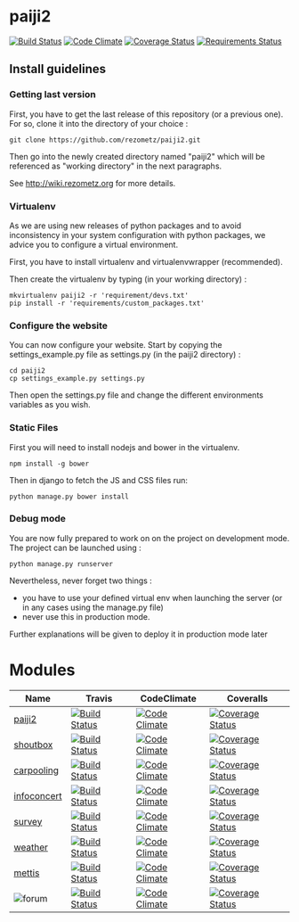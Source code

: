 # paiji2
[![Build Status](https://travis-ci.org/rezometz/paiji2.svg?branch=master)](https://travis-ci.org/rezometz/paiji2)
[![Code Climate](https://codeclimate.com/github/rezometz/paiji2/badges/gpa.svg)](https://codeclimate.com/github/rezometz/paiji2)
[![Coverage Status](https://coveralls.io/repos/rezometz/paiji2/badge.svg?branch=master&service=github)](https://coveralls.io/github/rezometz/paiji2?branch=master)
[![Requirements Status](https://requires.io/github/rezometz/paiji2/requirements.svg?branch=master)](https://requires.io/github/rezometz/paiji2/requirements/?branch=master)


## Install guidelines

### Getting last version
First, you have to get the last release of this repository (or a previous one).
For so, clone it into the directory of your choice :

    git clone https://github.com/rezometz/paiji2.git

Then go into the newly created directory named "paiji2" which
will be referenced as "working directory" in the next paragraphs.

See http://wiki.rezometz.org for more details.

### Virtualenv
As we are using new releases of python packages and to avoid 
inconsistency in your system configuration with python packages,
we advice you to configure a virtual environment.

First, you have to install virtualenv and virtualenvwrapper (recommended).

Then create the virtualenv by typing (in your working directory) :

    mkvirtualenv paiji2 -r 'requirement/devs.txt'
	pip install -r 'requirements/custom_packages.txt'

### Configure the website
You can now configure your website. Start by copying the settings_example.py 
file as settings.py (in the paiji2 directory) :

    cd paiji2
    cp settings_example.py settings.py

Then open the settings.py file and change the different environments variables
as you wish.

### Static Files ###

First you will need to install nodejs and bower in the virtualenv.

    npm install -g bower

Then in django to fetch the JS and CSS files run:

    python manage.py bower install

### Debug mode
You are now fully prepared to work on on the project on development mode. The project can be launched using :

    python manage.py runserver

Nevertheless, never forget two things :
* you have to use your defined virtual env when launching the server (or
in any cases using the manage.py file)
* never use this in production mode.

Further explanations will be given to deploy it in production mode later

# Modules

| Name | Travis | CodeClimate | Coveralls |
| ---- | ------ | ----------- | --------- |
| [paiji2](http://github.com/rezometz/paiji2) | [![Build Status](https://travis-ci.org/rezometz/paiji2.svg?branch=master)](https://travis-ci.org/rezometz/paiji2) | [![Code Climate](https://codeclimate.com/github/rezometz/paiji2/badges/gpa.svg)](https://codeclimate.com/github/rezometz/paiji2) | [![Coverage Status](https://coveralls.io/repos/rezometz/paiji2/badge.svg?branch=master&service=github)](https://coveralls.io/github/rezometz/paiji2?branch=master) |
| [shoutbox](http://github.com/rezometz/django-paiji2-shoutbox) | [![Build Status](https://travis-ci.org/rezometz/django-paiji2-shoutbox.svg?branch=master)](https://travis-ci.org/rezometz/django-paiji2-shoutbox) | [![Code Climate](https://codeclimate.com/github/rezometz/django-paiji2-shoutbox/badges/gpa.svg)](https://codeclimate.com/github/rezometz/django-paiji2-shoutbox) | [![Coverage Status](https://coveralls.io/repos/rezometz/django-paiji2-shoutbox/badge.svg?branch=master&service=github)](https://coveralls.io/github/rezometz/django-paiji2-shoutbox?branch=master) |
| [carpooling](http://github.com/rezometz/django-paiji2-carpooling) | [![Build Status](https://travis-ci.org/rezometz/django-paiji2-carpooling.svg?branch=master)](https://travis-ci.org/rezometz/django-paiji2-carpooling) | [![Code Climate](https://codeclimate.com/github/rezometz/django-paiji2-carpooling/badges/gpa.svg)](https://codeclimate.com/github/rezometz/django-paiji2-carpooling) | [![Coverage Status](https://coveralls.io/repos/rezometz/django-paiji2-carpooling/badge.svg?branch=master&service=github)](https://coveralls.io/github/rezometz/django-paiji2-carpooling?branch=master) |
| [infoconcert](http://github.com/rezometz/django-paiji2-infoconcert) | [![Build Status](https://travis-ci.org/rezometz/django-paiji2-infoconcert.svg?branch=master)](https://travis-ci.org/rezometz/django-paiji2-infoconcert) | [![Code Climate](https://codeclimate.com/github/rezometz/django-paiji2-infoconcert/badges/gpa.svg)](https://codeclimate.com/github/rezometz/django-paiji2-infoconcert) | [![Coverage Status](https://coveralls.io/repos/rezometz/django-paiji2-infoconcert/badge.svg?branch=master&service=github)](https://coveralls.io/github/rezometz/django-paiji2-infoconcert?branch=master) |
| [survey](http://github.com/rezometz/django-paiji2-survey) | [![Build Status](https://travis-ci.org/rezometz/django-paiji2-survey.svg?branch=master)](https://travis-ci.org/rezometz/django-paiji2-survey) | [![Code Climate](https://codeclimate.com/github/rezometz/django-paiji2-survey/badges/gpa.svg)](https://codeclimate.com/github/rezometz/django-paiji2-survey) | [![Coverage Status](https://coveralls.io/repos/rezometz/django-paiji2-survey/badge.svg?branch=master&service=github)](https://coveralls.io/github/rezometz/django-paiji2-survey?branch=master) |
| [weather](http://github.com/rezometz/django-paiji2-weather) | [![Build Status](https://travis-ci.org/rezometz/django-paiji2-weather.svg?branch=master)](https://travis-ci.org/rezometz/django-paiji2-weather) | [![Code Climate](https://codeclimate.com/github/rezometz/django-paiji2-weather/badges/gpa.svg)](https://codeclimate.com/github/rezometz/django-paiji2-weather) | [![Coverage Status](https://coveralls.io/repos/rezometz/django-paiji2-weather/badge.svg?branch=master&service=github)](https://coveralls.io/github/rezometz/django-paiji2-weather?branch=master) |
| [mettis](http://github.com/rezometz/django-paiji2-mettis) | [![Build Status](https://travis-ci.org/rezometz/django-paiji2-mettis.svg?branch=master)](https://travis-ci.org/rezometz/django-paiji2-mettis) | [![Code Climate](https://codeclimate.com/github/rezometz/django-paiji2-mettis/badges/gpa.svg)](https://codeclimate.com/github/rezometz/django-paiji2-mettis) | [![Coverage Status](https://coveralls.io/repos/rezometz/django-paiji2-mettis/badge.svg?branch=master&service=github)](https://coveralls.io/github/rezometz/django-paiji2-mettis?branch=master) |
|![forum](https://github.com/rezometz/django-paiji2-forum) | [![Build Status](https://travis-ci.org/rezometz/django-paiji2-forum.svg?branch=master)](https://travis-ci.org/rezometz/django-paiji2-forum) | [![Code Climate](https://codeclimate.com/github/rezometz/django-paiji2-forum/badges/gpa.svg)](https://codeclimate.com/github/rezometz/django-paiji2-forum) | [![Coverage Status](https://coveralls.io/repos/rezometz/django-paiji2-forum/badge.svg?branch=master&service=github)](https://coveralls.io/github/rezometz/django-paiji2-forum?branch=master) |
